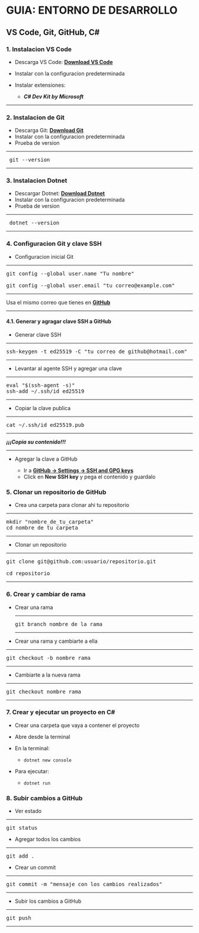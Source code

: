 # GUIA: ENTORNO DE DESARROLLO

## VS Code, Git, GitHub, C#

### 1. Instalacion VS Code

- Descarga VS Code: **[Download VS Code](https://code.visualstudio.com/download)**

- Instalar con la configuracion predeterminada
- Instalar extensiones:

  - **_C# Dev Kit by Microsoft_**

---

### 2. Instalacion de Git

- Descarga Git: **[Download Git](https://git-scm.com/downloads)**
- Instalar con la configuracion predeterminada
- Prueba de version

---

<pre> git --version </pre>

---

### 3. Instalacion Dotnet

- Descargar Dotnet: **[Download Dotnet](https://dotnet.microsoft.com/en-us/download)**
- Instalar con la configuracion predeterminada
- Prueba de version

---

<pre> dotnet --version</pre>

---

### 4. Configuracion Git y clave SSH

- Configuracion inicial Git

---

<pre>git config --global user.name "Tu nombre"

git config --global user.email "tu_correo@example.com"</pre>

---

Usa el mismo correo que tienes en **[GitHub](https://github.com/login)**

---

#### 4.1. Generar y agragar clave SSH a GitHub

- Generar clave SSH

---

<pre>ssh-keygen -t ed25519 -C "tu_correo_de_github@hotmail.com"
</pre>

---

- Levantar al agente SSH y agregar una clave

---

<pre>eval "$(ssh-agent -s)"
ssh-add ~/.ssh/id_ed25519
</pre>

---

- Copiar la clave publica

---

<pre>cat ~/.ssh/id_ed25519.pub</pre>

---

**_¡¡¡Copia su contenido!!!_**

---

- Agregar la clave a GitHub

  - Ir a **[GitHub → Settings → SSH and GPG keys](https://github.com/settings/keys)**
  - Click en **New SSH key** y pega el contenido y guardalo

### 5. Clonar un repositorio de GitHub

- Crea una carpeta para clonar ahi tu repositorio

---

<pre>
mkdir "nombre_de_tu_carpeta"
cd nombre_de_tu_carpeta
</pre>

---

- Clonar un repositorio

---

<pre>git clone git@github.com:usuario/repositorio.git

cd repositorio</pre>

---

### 6. Crear y cambiar de rama

- Crear una rama
  ***
  <pre>git branch nombre_de_la_rama
  </pre>
  ***
- Crear una rama y cambiarte a ella

---

 <pre>git checkout -b nombre_rama
</pre>

---

- Cambiarte a la nueva rama

---

 <pre>git checkout nombre_rama
</pre>

---

### 7. Crear y ejecutar un proyecto en C#

- Crear una carpeta que vaya a contener el proyecto
- Abre desde la terminal
- En la terminal:

  - `dotnet new console`

- Para ejecutar:

  - `dotnet run`

### 8. Subir cambios a GitHub

- Ver estado

---

<pre>git status</pre>

- Agregar todos los cambios

---

<pre>git add .</pre>

- Crear un commit

---

<pre>
git commit -m "mensaje con los cambios realizados"
</pre>

---

- Subir los cambios a GitHub

---

<pre>
git push
</pre>

---

